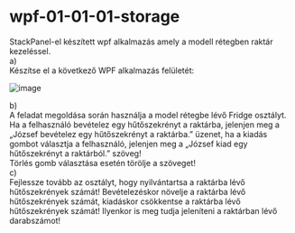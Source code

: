 # wpf-01-01-01-storage
StackPanel-el készített wpf alkalmazás amely a modell rétegben raktár kezeléssel.  
a)  
Készítse el a következő WPF alkalmazás felületét:  

![image](https://user-images.githubusercontent.com/6060514/112133483-0b0e2e00-8bcc-11eb-9bad-0df9061d7709.png)  

b)  
A feladat megoldása során használja a model rétegbe lévő Fridge osztályt.
Ha a felhasználó bevételez egy hűtőszekrényt a raktárba, jelenjen meg a „József bevételez egy hűtőszekrényt a raktárba.” üzenet, ha a kiadás gombot választja a felhasználó, jelenjen meg a „József kiad egy hűtőszekrényt a raktárból.” szöveg!  
Törlés gomb választása esetén törölje a szöveget!  
c)  
Fejlessze tovább az osztályt, hogy nyilvántartsa a raktárba lévő hűtőszekrények számát! Bevételezéskor növelje a raktárba lévő hűtőszekrények számát, kiadáskor csökkentse a raktárba lévő hűtőszekrények számát! Ilyenkor is meg tudja jeleníteni a raktárban lévő darabszámot!  



